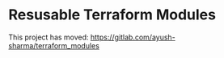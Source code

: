 # Resusable Terraform Modules
This project has moved: https://gitlab.com/ayush-sharma/terraform_modules
